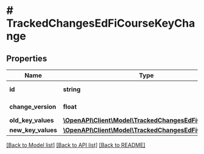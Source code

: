 # # TrackedChangesEdFiCourseKeyChange

## Properties

Name | Type | Description | Notes
------------ | ------------- | ------------- | -------------
**id** | **string** | Resource identifier | [optional]
**change_version** | **float** | Change version | [optional]
**old_key_values** | [**\OpenAPI\Client\Model\TrackedChangesEdFiCourseKey**](TrackedChangesEdFiCourseKey.md) |  | [optional]
**new_key_values** | [**\OpenAPI\Client\Model\TrackedChangesEdFiCourseKey**](TrackedChangesEdFiCourseKey.md) |  | [optional]

[[Back to Model list]](../../README.md#models) [[Back to API list]](../../README.md#endpoints) [[Back to README]](../../README.md)
